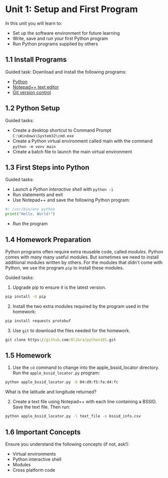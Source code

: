 # Unit 1: Setup and First Program

In this unit you will learn to:
- Set up the software environment for future learning
- Write, save and run your first Python program
- Run Python programs supplied by others

## 1.1 Install Programs

Guided task: Download and install the following programs:
- [Python](https://www.python.org/downloads/)
- [Notepad++ text editor](https://notepad-plus-plus.org/downloads/v8.7.8/)
- [Git version control](https://git-scm.com/downloads/win)

## 1.2 Python Setup

Guided tasks:
- Create a desktop shortcut to Command Prompt `C:\Windows\System32\cmd.exe`
- Create a Python virtual environment called main with the command `python -m venv main`
- Create a batch file to launch the main virtual environment

## 1.3 First Steps into Python

Guided tasks:
- Launch a *Python interactive shell* with `python -i`
- Run statements and exit
- Use Notepad++ and save the following Python program:

```python
#! /usr/bin/env python
print("Hello, World!")
```

- Run the program

## 1.4 Homework Preparation

Python programs often require extra reusable code, called *modules*. Python comes with many many useful modules. But sometimes we need to install additional modules written by others. For the modules that didn't come with Python, we use the program `pip` to install these modules.

Guided tasks:
1. Upgrade pip to ensure it is the latest version.

```cmd
pip install -U pip
```

2. Install the two extra modules required by the program used in the homework:

```cmd
pip install requests protobuf
```

3. Use `git` to download the files needed for the homework.

```cmd
git clone https://github.com/8libra/python101.git
```

## 1.5 Homework

1. Use the `cd` command to change into the apple_bssid_locator directory. Run the `apple_bssid_locator.py` program:

```cmd
python apple_bssid_locator.py -b 04:d9:f5:fa:d4:fc
```

What is the latitude and longitude returned?

2. Create a text file using Notepad++ with each line containing a BSSID. Save the text file. Then run:

```cmd
python apple_bssid_locator.py -l text_file -o bssid_info.csv
```

## 1.6 Important Concepts

Ensure you understand the following concepts (if not, ask!):

- Virtual environments
- Python interactive shell
- Modules
- Cross platform code
